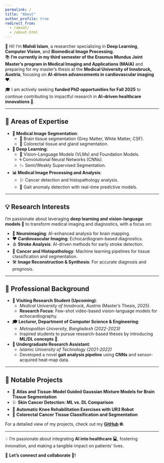 ```yaml
---
permalink: /
title: "About"
author_profile: true
redirect_from:
  - /about/
  - /about.html
---
```


👋 Hi! I’m **Mahdi Islam**, a researcher specializing in **Deep Learning**, **Computer Vision**, and **Biomedical Image Processing**.  
📚 **I’m currently in my third semester of the Erasmus Mundus Joint Master’s program in Medical Imaging and Applications (MAIA)** and preparing for my master’s thesis at the **Medical University of Innsbruck, Austria**, focusing on **AI-driven advancements in cardiovascular imaging ❤️**.  

🎓 I am actively seeking **funded PhD opportunities for Fall 2025** to continue contributing to impactful research in **AI-driven healthcare innovations 🚀**.

---

## 🧠 **Areas of Expertise**
- **🧩 Medical Image Segmentation**:
  - 🧠 Brain tissue segmentation (Grey Matter, White Matter, CSF).  
  - 🏥 Colorectal tissue and gland segmentation.
- **🤖 Deep Learning**:
  - 🔗 Vision-Language Models (VLMs) and Foundation Models.  
  - 🌀 Convolutional Neural Networks (CNNs).  
  - 📉 Semi/Weakly Supervised Segmentation.
- **📊 Medical Image Processing and Analysis**:
  - 🩺 Cancer detection and histopathology analysis.  
  - 🚶 Gait anomaly detection with real-time predictive models.

---

## 💡 **Research Interests**
I’m passionate about leveraging **deep learning and vision-language models 🧠** to transform medical imaging and diagnostics, with a focus on:  
- 🧠 **Neuroimaging**: AI-enhanced analysis for brain mapping.  
- ❤️ **Cardiovascular Imaging**: Echocardiogram-based diagnostics.  
- 🩸 **Stroke Analysis**: AI-driven methods for early stroke detection.  
- 🏥 **Cancer and Histopathology**: Machine learning pipelines for tissue classification and segmentation.  
- 🛠️ **Image Reconstruction & Synthesis**: For accurate diagnosis and prognosis.

---

## 💼 **Professional Background**
- **🔬 Visiting Research Student (Upcoming)**:  
  - *Medical University of Innsbruck, Austria* (Master’s Thesis, 2025).  
  - **Research Focus**: Few-shot video-based vision-language models for echocardiography.  
- **🎓 Lecturer, Department of Computer Science & Engineering**:  
  - *Metropolitan University, Bangladesh (2022-2023)*  
  - Inspired students to pursue research-based theses by introducing **ML/DL concepts 🚀**.  
- **🧪 Undergraduate Research Assistant**:  
  - *Islamic University of Technology (2021-2022)*  
  - Developed a novel **gait analysis pipeline** using **CNNs** and sensor-acquired heat-map data.

---

## 🚀 **Notable Projects**
- 🧠 **Atlas and Tissue-Model Guided Gaussian Mixture Models for Brain Tissue Segmentation**  
- 🩺 **Skin Cancer Detection: ML vs. DL Comparison**  
- 🤖 **Automatic Knee Rehabilitation Exercises with UR3 Robot**  
- 🏥 **Colorectal Cancer Tissue Classification and Segmentation**  

For a detailed view of my projects, check out my **[GitHub](https://github.com/mahdiislam79) 🌐**.

---

💡 I’m passionate about integrating **AI into healthcare 💻**, fostering innovation, and making a tangible impact on patients’ lives.  

🔗 **Let’s connect and collaborate 🚀!**
